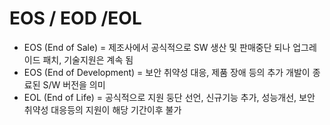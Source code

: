 # EOS / EOD /EOL

* EOS (End of Sale) = 제조사에서 공식적으로 SW 생산 및 판매중단 되나 업그레이드 패치, 기술지원은 계속 됨
* EOS (End of Development) = 보안 취약성 대응, 제품 장애 등의 추가 개발이 종료된 S/W 버전을 의미
* EOL (End of Life) = 공식적으로 지원 둥단 선언, 신규기능 추가, 성능개선, 보안 취약성 대응등의 지원이 해당 기간이후 불가
